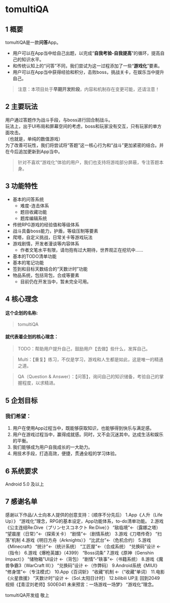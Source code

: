 # tomultiQA

## 1 概要
tomultiQA是一款**问答**App。
- 用户可以在App当中给自己出题，以完成“**自我考验-自我提高**”的循环，提高自己的知识水平。
- 和传统认知上的“问答”不同，我们尝试为这一过程添加了一些“**游戏化**”要素。
- 用户可以在App当中获得经验和积分，击败boss，挑战关卡，在娱乐当中提升自己。
> 注意：本项目处于**早期开发阶段**，内容和机制存在变更可能，还请注意！

## 2 主要玩法
用户通过答题作为战斗手段，与boss进行回合制战斗。<br>
玩法上，出于UI布局和屏幕空间的考虑，boss和玩家没有交互，只有玩家的单方面攻击。<br>
（也就是，单纯的数值游戏）<br>
为了改善可玩性，我们将尝试将“答题”这一核心行为和“战斗”更加紧密的结合。并在今后追加更新到App当中。<br>
> 针对不喜欢“游戏化”体验的用户，我们也支持将游戏部分屏蔽，专注答题本身。

## 3 功能特性
- 基本的问答系统
  - 难度-连击体系
  - 题目收藏功能
  - 题库编辑系统
- 传统RPG游戏的经验值和等级体系
- 战斗具备boss能力，护盾，等级压制等要素
- 爬塔，自定义挑战，日常关卡等游戏玩法
- 游戏剧情，开发者漫谈等内容体系
	- 作者文笔水平有限，请勿抱有过大期待，世界观正在挖坑中......
- 基本的TODO清单功能
- 基本的笔记功能
- 签到和目标天数结合的“天数计时”功能
- 物品系统，包括背包，合成等要素
	- 目前仍在开发当中，暂未完全可用。

## 4 核心理念
#### 这个企划的名称:<br>

> tomultiQA

#### 就代表着企划的核心理念：<br>
> TODO：帮助用户提升自己，鼓励用户【去做】些什么，发挥自己。

> Multi：【重复】练习，不仅是学习，游戏和人生都是如此，这是唯一的精通之道。

> QA（Question & Answer）：【问答】，询问自己的知识储备，考验自己的掌握程度，以求精进。

## 5 企划目标
### 我们希望：
1. 用户在使用App过程当中，既能够获取知识，也能够得到快乐与满足感。
2. 用户在游戏过程当中，赢得成就感。同时，又不会沉迷其中。达成生活和娱乐的平衡。
3. 我们能够成为用户自我成长的一大助力。
4. 用技术手段，打造高效，便捷，贯通全程的学习体验。

## 6 系统要求
Android 5.0 及以上

## 7 感谢名单
感谢以下作品/人士向本人提供的创意支持：（顺序不分先后）
1.App《人升（Life Up）》
“游戏化”理念，RPG的基本设定，App功能体系，to-do清单功能。
2.游戏《公主连结Re:Dive（プリンセスコネクト Re:Dive）》
“敌临境”←（露娜之塔）
“望晨崖（日常）”←（探索关卡）
“剧情”←（剧情系统）
3.游戏《刀塔传奇》
“扫荡”机制
4.游戏《明日方舟（Arknights）》
“比武台”←（危机合约）
5.游戏《Minecraft》
“统计”←（统计系统）
“工匠屋”←（合成系统）
“兑换码”设计 ←（指令）
6.游戏《爆枪英雄》（4399）
“Boss词条”
7.游戏《原神（Genshin Impact）》
“储物箱”UI设计 ←（背包）
“剧情”-“轶事”←（书籍系统）
8.游戏《魔兽争霸3（WarCraft III）》
“兑换码”设计 ←（作弊码）
9.Android系统《MIUI》
“修身馆”←（专注模式）
10.App《百词斩》
“收藏”机制 ←（“收藏”单词）
11.电影《火星救援》
“天数计时”设计 ←（Sol.太阳日计时）
12.bilibili UP主 回到2049
视频《【青涩刘老师】S00E041 未来预言：一场游戏一场梦》
“游戏化”理念。

tomultiQA开发组 敬上
